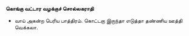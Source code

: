 **கொங்கு வட்டார வழக்குச் சொல்லகராதி**
- வாய் அகன்ற பெரிய பாத்திரம். கொட்டறா இருந்தா எடுத்தா தண்ணிய ஊத்தி வெக்கலா.

